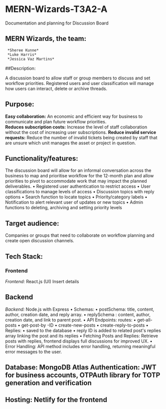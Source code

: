# MERN-Wizards-T3A2-A
Documentation and planning for  Discussion Board 
## MERN Wizards, the team:
     *Sheree Kunne*
     *Luke Harris*
     *Jessica Vaz Martins*

##Description:

A discussion board to allow staff or group members to discuss and set workflow priorities. Registered users and user classification will manage how users can interact, delete or archive threads. 

## Purpose:
**Easy collaboration:** An economic and efficient way for business to communicate and plan future workflow priorities.  
**Reduces subscription costs:** Increase the level of staff collaboration without the cost of increasing user subscriptions. 
**Reduce invalid service requests:** Reduce the number of invalid tickets being created by staff that are unsure which unit manages the asset or project in question.

## Functionality/features:

The discussion board will allow for an informal conversation across the business to map and prioritise workflow for the 12-month plan and allow priorities to pivot to accommodate work that may impact the planned deliverables. 
     •	Registered user authentication to restrict access 
     •	User classifications to manage levels of access
     •	Discussion topics with reply options
     •	Search function to locate topics
     •	Priority/category labels 
     •	Notification to alert relevant user of updates or new topics
     •	Admin functions to deleting, archiving and setting priority levels

## Target audience:
Companies or groups that need to collaborate on workflow planning and create open discussion channels. 

## Tech Stack: 
### Frontend
*Frontend:* React.js (UI) 
Insert details

## Backend
*Backend:* Node.js with Express
     •	Schemas: 
     •	postSchema: title, content, author, creation date, and reply array. 
     •	replySchema : content, author, creation date, and link to parent post.
     •	API Endpoints:  routes:
     •	get-all-posts
     •	get-post-by -ID
     •	create-new-posts
     •	create-reply-to-posts
     •	Replies: 
     •	 saved to the database
     •	reply ID is added to related post's replies array linking the post and its replies
     •	Fetching Posts and Replies: Retrieve posts with replies, frontend displays full discussions for improved UX.
     •	Error Handling: API method includes error handling, returning meaningful error messages to the user.

## Database: MongoDB Atlas Authentication: JWT for business accounts, OTPAuth library for TOTP generation and verification 
## Hosting: Netlify for the frontend





